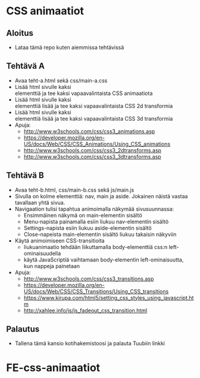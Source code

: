 # CSS animaatiot

## Aloitus
* Lataa tämä repo kuten aiemmissa tehtävissä

## Tehtävä A 
  * Avaa teht-a.html sekä css/main-a.css
  * Lisää html sivulle kaksi <div> elementtiä ja tee kaksi vapaavalintaista CSS animaatiota
  * Lisää html sivulle kaksi <div> elementtiä lisää ja tee kaksi vapaavalintaista CSS 2d transformia
  * Lisää html sivulle kaksi <div> elementtiä lisää ja tee kaksi vapaavalintaista CSS 3d transformia
  * Apuja: 
    * http://www.w3schools.com/css/css3_animations.asp
    * https://developer.mozilla.org/en-US/docs/Web/CSS/CSS_Animations/Using_CSS_animations
    * http://www.w3schools.com/css/css3_2dtransforms.asp
    * http://www.w3schools.com/css/css3_3dtransforms.asp

## Tehtävä B 
  * Avaa teht-b.html, css/main-b.css sekä js/main.js
  * Sivulla on kolme elementtiä: nav, main ja aside. Jokainen näistä vastaa tavallaan yhtä sivua.
  * Navigaation tulisi tapahtua animoimalla näkymää sivusuunnassa: 
    * Ensimmäinen näkymä on main-elementin sisältö
    * Menu-napista painamalla esiin liukuu nav-elementin sisältö
    * Settings-napista esiin liukuu aside-elementin sisältö
    * Close-napeista main-elementin sisältö liukuu takaisin näkyviin
  * Käytä animoimiseen CSS-transitioita
    * liukuanimaatio tehdään liikuttamalla body-elementtiä css:n left-ominaisuudella
    * käytä JavaScriptiä vaihtamaan body-elementin left-ominaisuutta, kun nappeja painetaan
  * Apuja:
    * http://www.w3schools.com/css/css3_transitions.asp
    * https://developer.mozilla.org/en-US/docs/Web/CSS/CSS_Transitions/Using_CSS_transitions
    * https://www.kirupa.com/html5/setting_css_styles_using_javascript.htm
    * http://xahlee.info/js/js_fadeout_css_transition.html

## Palautus
  * Tallena tämä kansio kotihakemistoosi ja palauta Tuubiin linkki
# FE-css-animaatiot
